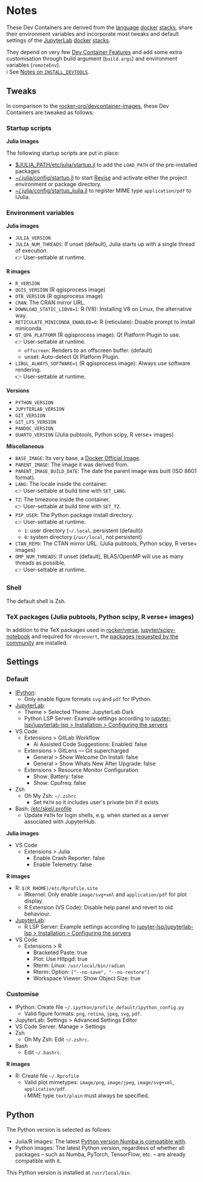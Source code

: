 # Notes

These Dev Containers are derived from the
[language](https://github.com/b-data/julia-docker-stack)
[docker](https://github.com/b-data/python-docker-stack)
[stacks](https://github.com/b-data/r-docker-stack), share their environment
variables and incorporate most tweaks and default settings of the
[JupyterLab](https://github.com/b-data/jupyterlab-julia-docker-stack)
[docker](https://github.com/b-data/jupyterlab-python-docker-stack)
[stacks](https://github.com/b-data/jupyterlab-r-docker-stack).

They depend on very few
[Dev Container Features](https://containers.dev/features) and add some extra
customisation through build argument (`build.args`) and environment variables
(`remoteEnv`).  
:information_source: See [Notes on `INSTALL_DEVTOOLS`](DEVTOOLS_NOTES.md).

## Tweaks

In comparison to the
[rocker-org/devcontainer-images](https://github.com/rocker-org/devcontainer-images),
these Dev Containers are tweaked as follows:

### Startup scripts

**Julia images**

The following startup scripts are put in place:

* [$JULIA_PATH/etc/julia/startup.jl](https://github.com/b-data/julia-docker-stack/blob/main/base/conf/julia/etc/julia/startup.jl)
  to add the `LOAD_PATH` of the pre-installed packages
* [~/.julia/config/startup.jl](https://github.com/b-data/julia-docker-stack/blob/main/base/conf/user/var/backups/skel/.julia/config/startup.jl)
  to start [Revise](https://github.com/timholy/Revise.jl) and activate either
  the project environment or package directory.
* [~/.julia/config/startup_ijulia.jl](.devcontainer/julia-base/conf/user/etc/skel/.julia/config/startup_ijulia.jl)
  to register MIME type `application/pdf` to IJulia.

### Environment variables

**Julia images**

* `JULIA_VERSION`
* `JULIA_NUM_THREADS`: If unset (default), Julia starts up with a single thread
  of execution.  
  :point_right: User-settable at runtime.

**R images**

* `R_VERSION`
* `QGIS_VERSION` (R qgisprocess image)
* `OTB_VERSION` (R qgisprocess image)
* `CRAN`: The CRAN mirror URL.
* `DOWNLOAD_STATIC_LIBV8=1`: R (V8): Installing V8 on Linux, the alternative
  way.
* `RETICULATE_MINICONDA_ENABLED=0`: R (reticulate): Disable prompt to install
  miniconda.
* `QT_QPA_PLATFORM` (R qgisprocess image): Qt Platform Plugin to use.  
  :point_right: User-settable at runtime.
  * `offscreen`: Renders to an offscreen buffer. (default)
  * unset: Auto-detect Qt Platform Plugin.
* `LIBGL_ALWAYS_SOFTWARE=1` (R qgisprocess image): Always use software
  rendering.  
  :point_right: User-settable at runtime.

**Versions**

* `PYTHON_VERSION`
* `JUPYTERLAB_VERSION`
* `GIT_VERSION`
* `GIT_LFS_VERSION`
* `PANDOC_VERSION`
* `QUARTO_VERSION` (Julia pubtools, Python scipy, R verse+ images)

**Miscellaneous**

* `BASE_IMAGE`: Its very base, a [Docker Official Image](https://hub.docker.com/search?q=&type=image&image_filter=official).
* `PARENT_IMAGE`: The image it was derived from.
* `PARENT_IMAGE_BUILD_DATE`: The date the parent image was built (ISO 8601
  format).
* `LANG`: The locale inside the container.  
  :point_right: User-settable at build time with `SET_LANG`.
* `TZ`: The timezone inside the container.  
  :point_right: User-settable at build time with `SET_TZ`.
* `PIP_USER`: The Python package install directory.  
  :point_right: User-settable at runtime.
  * `1`: user directory (`~/.local`, persistent (default))
  * `0`: system directory (`/usr/local`, not persistent)
* `CTAN_REPO`: The CTAN mirror URL. (Julia pubtools, Python scipy, R verse+
  images)
* `OMP_NUM_THREADS`: If unset (default), BLAS/OpenMP will use as many
  threads as possible.  
  :point_right: User-settable at runtime.

### Shell

The default shell is Zsh.

### TeX packages (Julia pubtools, Python scipy, R verse+ images)

In addition to the TeX packages used in
[rocker/verse](https://github.com/rocker-org/rocker-versioned2/blob/master/scripts/install_texlive.sh),
[jupyter/scipy-notebook](https://github.com/jupyter/docker-stacks/blob/main/images/scipy-notebook/Dockerfile)
and required for `nbconvert`, the
[packages requested by the community](https://yihui.org/gh/tinytex/tools/pkgs-yihui.txt)
are installed.

## Settings

### Default

* [IPython](.devcontainer/conf/ipython/usr/local/etc/ipython/ipython_config.py):
  * Only enable figure formats `svg` and `pdf` for IPython.
* [JupyterLab](.devcontainer/conf/jupyterlab/usr/local/share/jupyter/lab/settings/overrides.json):
  * Theme > Selected Theme: JupyterLab Dark
  * Python LSP Server: Example settings according to
    [jupyter-lsp/jupyterlab-lsp > Installation > Configuring the servers](https://github.com/jupyter-lsp/jupyterlab-lsp#configuring-the-servers)
* VS Code
  * Extensions > GitLab Workflow
    * Ai Assisted Code Suggestions: Enabled: false
  * Extensions > GitLens — Git supercharged
    * General > Show Welcome On Install: false
    * General > Show Whats New After Upgrade: false
  * Extensions > Resource Monitor Configuration
    * Show: Battery: false
    * Show: Cpufreq: false
* Zsh
  * Oh My Zsh: `~/.zshrc`
    * Set `PATH` so it includes user's private bin if it exists
* Bash: [/etc/skel/.profile](.devcontainer/conf/shell/etc/skel/.profile)
  * Update `PATH` for login shells, e.g. when started as a server associated
    with JupyterHub.

**Julia images**

* VS Code
  * Extensions > Julia
    * Enable Crash Reporter: false
    * Enable Telemetry: false

**R images**

* R: `$(R RHOME)/etc/Rprofile.site`
  * IRkernel: Only enable `image/svg+xml` and `application/pdf` for plot
    display.
  * R Extension (VS Code): Disable help panel and revert to old behaviour.
* [JupyterLab](.devcontainer/r-base/conf/jupyterlab/usr/local/share/jupyter/lab/settings/overrides.json):
  * R LSP Server: Example settings according to
    [jupyter-lsp/jupyterlab-lsp > Installation > Configuring the servers](https://github.com/jupyter-lsp/jupyterlab-lsp#configuring-the-servers)
* VS Code
  * Extensions > R
    * Bracketed Paste: true
    * Plot: Use Httpgd: true
    * Rterm: Linux: `/usr/local/bin/radian`
    * Rterm: Option: `["--no-save", "--no-restore"]`
    * Workspace Viewer: Show Object Size: true

### Customise

* IPython: Create file `~/.ipython/profile_default/ipython_config.py`
  * Valid figure formats: `png`, `retina`, `jpeg`, `svg`, `pdf`.
* JupyterLab: Settings > Advanced Settings Editor
* VS Code Server: Manage > Settings
* Zsh
  * Oh My Zsh: Edit `~/.zshrc`.
* Bash
  * Edit `~/.bashrc`.

**R images**

* R: Create file `~/.Rprofile`
  * Valid plot mimetypes: `image/png`, `image/jpeg`, `image/svg+xml`,
    `application/pdf`.  
    :information_source: MIME type `text/plain` must always be specified.

## Python

The Python version is selected as follows:

* Julia/R images: The latest [Python version Numba is compatible with](https://numba.readthedocs.io/en/stable/user/installing.html#numba-support-info).
* Python images: The latest Python version, regardless of whether all packages –
  such as Numba, PyTorch, TensorFlow, etc. – are already compatible with it.

This Python version is installed at `/usr/local/bin`.
